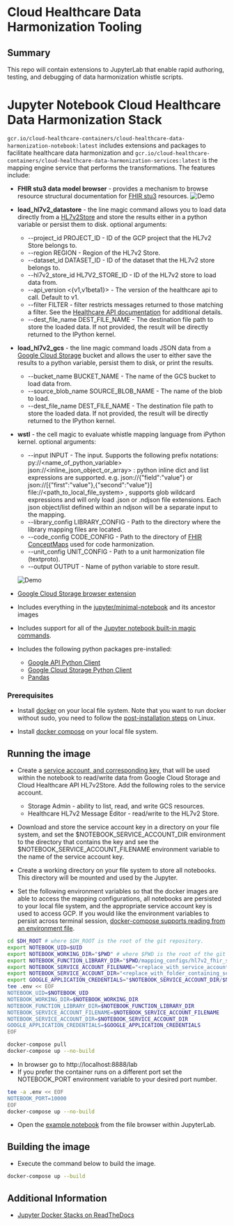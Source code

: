 # Cloud Healthcare Data Harmonization Tooling

## Summary

This repo will contain extensions to JupyterLab that enable rapid authoring,
testing, and debugging of data harmonization whistle scripts.

# Jupyter Notebook Cloud Healthcare Data Harmonization Stack

`gcr.io/cloud-healthcare-containers/cloud-healthcare-data-harmonization-notebook:latest`
includes extensions and packages to facilitate healthcare data harmonization and
`gcr.io/cloud-healthcare-containers/cloud-healthcare-data-harmonization-services:latest`
is the mapping engine service that performs the transformations. The features
include:

*   **FHIR stu3 data model browser** - provides a mechanism to browse resource
    structural documentation for [FHIR stu3](http://hl7.org/fhir/STU3/)
    resources.
    ![Demo](https://storage.googleapis.com/data-harmonization-sample-data/jupyterlab-data-model-browser-demo-sm.gif)

*   **load_hl7v2_datastore** - the line magic command allows you to load data
    directly from a
    [HL7v2Store](https://cloud.google.com/healthcare/docs/reference/rest/v1/projects.locations.datasets.hl7V2Stores/list)
    and store the results either in a python variable or persist them to disk.
    optional arguments:

    *   --project_id PROJECT_ID - ID of the GCP project that the HL7v2 Store
        belongs to.
    *   --region REGION - Region of the HL7v2 Store.
    *   --dataset_id DATASET_ID - ID of the dataset that the HL7v2 store belongs
        to.
    *   --hl7v2_store_id HL7V2_STORE_ID - ID of the HL7v2 store to load data
        from.
    *   --api_version <{v1,v1beta1}> - The version of the healthcare api to
        call. Default to v1.
    *   --filter FILTER - filter restricts messages returned to those matching a
        filter. See the
        [Healthcare API documentation](https://cloud.google.com/healthcare/docs/reference/rest/v1beta1/projects.locations.datasets.hl7V2Stores.messages/list#query-parameters)
        for additional details.
    *   --dest_file_name DEST_FILE_NAME - The destination file path to store the
        loaded data. If not provided, the result will be directly returned to
        the IPython kernel.

*   **load_hl7v2_gcs** - the line magic command loads JSON data from a
    [Google Cloud Storage](https://cloud.google.com/storage) bucket and allows
    the user to either save the results to a python variable, persist them to
    disk, or print the results.

    *   --bucket_name BUCKET_NAME - The name of the GCS bucket to load data
        from.
    *   --source_blob_name SOURCE_BLOB_NAME - The name of the blob to load.
    *   --dest_file_name DEST_FILE_NAME - The destination file path to store the
        loaded data. If not provided, the result will be directly returned to
        the IPython kernel.

*   **wstl** - the cell magic to evaluate whistle mapping language from iPython
    kernel. optional arguments:

    *   --input INPUT - The input. Supports the following prefix notations:
        py://<name_of_python_variable> json://<inline_json_object_or_array> :
        python inline dict and list expressions are supported. e.g.
        json://{"field":"value"} or
        json://[{"first":"value"},{"second":"value"}]
        file://<path_to_local_file_system> , supports glob wildcard expressions
        and will only load .json or .ndjson file extensions. Each json
        object/list defined within an ndjson will be a separate input to the
        mapping.
    *   --library_config LIBRARY_CONFIG - Path to the directory where the
        library mapping files are located.
    *   --code_config CODE_CONFIG - Path to the directory of
        [FHIR ConceptMaps](https://www.hl7.org/fhir/conceptmap.html) used for
        code harmonization.
    *   --unit_config UNIT_CONFIG - Path to a unit harmonization file
        (textproto).
    *   --output OUTPUT - Name of python variable to store result.

    ![Demo](https://storage.googleapis.com/data-harmonization-sample-data/jupyterlab-wstl-demo-sm.gif)

*   [Google Cloud Storage browser extension](https://github.com/gclouduniverse/jupyterlab_gcsfilebrowser)

*   Includes everything in the
    [jupyter/minimal-notebook](https://jupyter-docker-stacks.readthedocs.io/en/latest/using/selecting.html#jupyter-minimal-notebook)
    and its ancestor images

*   Includes support for all of the
    [Jupyter notebook built-in magic commands](https://ipython.readthedocs.io/en/stable/interactive/magics.html).

*   Includes the following python packages pre-installed:

    *   [Google API Python Client](https://github.com/googleapis/google-api-python-client)
    *   [Google Cloud Storage Python Client](https://github.com/googleapis/python-storage)
    *   [Pandas](https://pandas.pydata.org/)

### Prerequisites

*   Install [docker](https://docs.docker.com/get-docker/) on your local file
    system. Note that you want to run docker without sudo, you need to follow
    the
    [post-installation steps](https://docs.docker.com/engine/install/linux-postinstall/)
    on Linux.

*   Install [docker compose](https://docs.docker.com/compose/install/) on your
    local file system.

## Running the image

*   Create a
    [service account, and corresponding key,](https://cloud.google.com/iam/docs/creating-managing-service-account-keys#creating_service_account_keys)
    that will be used within the notebook to read/write data from Google Cloud
    Storage and Cloud Healthcare API HL7v2Store. Add the following roles to the
    service account.

    *   Storage Admin - ability to list, read, and write GCS resources.
    *   Healthcare HL7v2 Message Editor - read/write to the HL7v2 Store.

*   Download and store the service account key in a directory on your file
    system, and set the $NOTEBOOK_SERVICE_ACCOUNT_DIR environment to the
    directory that contains the key and see the
    $NOTEBOOK_SERVICE_ACCOUNT_FILENAME environment variable to the name of the
    service account key.

*   Create a working directory on your file system to store all notebooks. This
    directory will be mounted and used by the Jupyter.

*   Set the following environment variables so that the docker images are able
    to access the mapping configurations, all notebooks are persisted to your
    local file system, and the appropriate service account key is used to access
    GCP. If you would like the environment variables to persist across terminal
    session,
    [docker-compose supports reading from an environment file](https://docs.docker.com/compose/env-file/).

```bash
cd $DH_ROOT # where $DH_ROOT is the root of the git repository.
export NOTEBOOK_UID=$UID
export NOTEBOOK_WORKING_DIR="$PWD" # where $PWD is the root of the git repository.
export NOTEBOOK_FUNCTION_LIBRARY_DIR="$PWD/mapping_configs/hl7v2_fhir_stu3"
export NOTEBOOK_SERVICE_ACCOUNT_FILENAME="<replace_with_service_account_json>"
export NOTEBOOK_SERVICE_ACCOUNT_DIR="<replace_with_folder_containing_service_account_json>"
export GOOGLE_APPLICATION_CREDENTIALS="$NOTEBOOK_SERVICE_ACCOUNT_DIR/$NOTEBOOK_SERVICE_ACCOUNT_FILENAME"
tee .env << EOF
NOTEBOOK_UID=$NOTEBOOK_UID
NOTEBOOK_WORKING_DIR=$NOTEBOOK_WORKING_DIR
NOTEBOOK_FUNCTION_LIBRARY_DIR=$NOTEBOOK_FUNCTION_LIBRARY_DIR
NOTEBOOK_SERVICE_ACCOUNT_FILENAME=$NOTEBOOK_SERVICE_ACCOUNT_FILENAME
NOTEBOOK_SERVICE_ACCOUNT_DIR=$NOTEBOOK_SERVICE_ACCOUNT_DIR
GOOGLE_APPLICATION_CREDENTIALS=$GOOGLE_APPLICATION_CREDENTIALS
EOF

docker-compose pull
docker-compose up --no-build
```

*   In browser go to http://localhost:8888/lab
*   If you prefer the container runs on a different port set the NOTEBOOK_PORT
    environment variable to your desired port number.

```bash
tee -a .env << EOF
NOTEBOOK_PORT=10000
EOF
docker-compose up --no-build
```

*   Open the [example notebook](examples/demo-sample.ipynb) from the file
    browser within JupyterLab.

## Building the image

*   Execute the command below to build the image.

```bash
docker-compose up --build
```

## Additional Information

*   [Jupyter Docker Stacks on ReadTheDocs](http://jupyter-docker-stacks.readthedocs.io/en/latest/index.html)
